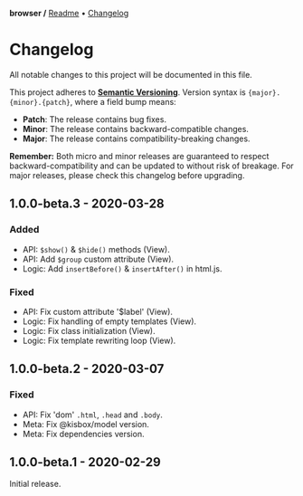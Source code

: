 **browser /**
[Readme](https://github.com/kisbox/browser/blob/master/README.md)
• [Changelog](https://github.com/kisbox/browser/blob/master/CHANGELOG.md)

# Changelog

All notable changes to this project will be documented in this file.

This project adheres to **[Semantic
Versioning](https://semver.org/spec/v2.0.0.html)**. Version syntax is
`{major}.{minor}.{patch}`, where a field bump means:

- **Patch**: The release contains bug fixes.
- **Minor**: The release contains backward-compatible changes.
- **Major**: The release contains compatibility-breaking changes.

**Remember:** Both micro and minor releases are guaranteed to respect
backward-compatibility and can be updated to without risk of breakage. For major
releases, please check this changelog before upgrading.

## 1.0.0-beta.3 - 2020-03-28

### Added

- API: `$show()` & `$hide()` methods (View).
- API: Add `$group` custom attribute (View).
- Logic: Add `insertBefore()` & `insertAfter()` in html.js.

### Fixed

- API: Fix custom attribute '\$label' (View).
- Logic: Fix handling of empty templates (View).
- Logic: Fix class initialization (View).
- Logic: Fix template rewriting loop (View).

## 1.0.0-beta.2 - 2020-03-07

### Fixed

- API: Fix 'dom' `.html`, `.head` and `.body`.
- Meta: Fix @kisbox/model version.
- Meta: Fix dependencies version.

## 1.0.0-beta.1 - 2020-02-29

Initial release.
